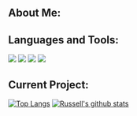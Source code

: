 ## About Me:
<!-- insert picture or text here -->
## Languages and Tools:
<!-- languages: C, C++, Python, Java -->
![](https://img.shields.io/badge/<WORD_ON_LEFT>-<WORD_ON_RIGHT>-informational?style=flat&logo=<LOGO_NAME>&logoColor=white&color=2bbc8a)
![](https://img.shields.io/badge/<WORD_ON_LEFT>-<WORD_ON_RIGHT>-informational?style=flat&logo=<LOGO_NAME>&logoColor=white&color=2bbc8a)
![](https://img.shields.io/badge/<WORD_ON_LEFT>-<WORD_ON_RIGHT>-informational?style=flat&logo=<LOGO_NAME>&logoColor=white&color=2bbc8a)
![](https://img.shields.io/badge/<WORD_ON_LEFT>-<WORD_ON_RIGHT>-informational?style=flat&logo=<LOGO_NAME>&logoColor=white&color=2bbc8a)
<!-- tools: OS-> macOS | editor -> VSCode | shell -> bash | repo github -->


## Current Project:


[![Top Langs](https://github-readme-stats.vercel.app/api/top-langs/?username=rabernethy&layout=compact)](https://github.com/anuraghazra/github-readme-stats) [![Russell's github stats](https://github-readme-stats.vercel.app/api?username=rabernethy)](https://github.com/anuraghazra/github-readme-stats)  

<!--
**rabernethy/rabernethy** is a ✨ _special_ ✨ repository because its `README.md` (this file) appears on your GitHub profile.

Here are some ideas to get you started:

- 🔭 I’m currently working on ...
- 🌱 I’m currently learning ...
- 👯 I’m looking to collaborate on ...
- 🤔 I’m looking for help with ...
- 💬 Ask me about ...
- 📫 How to reach me: ...
- 😄 Pronouns: ...
- ⚡ Fun fact: ...
-->
